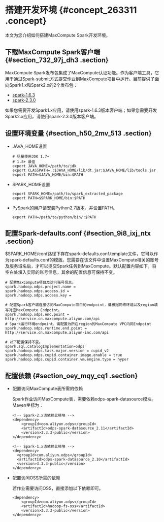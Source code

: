 # 搭建开发环境 {#concept_263311 .concept}

本文为您介绍如何搭建MaxCompute Spark开发环境。

## 下载MaxCompute Spark客户端 {#section_732_97j_dh3 .section}

MaxCompute Spark发布包集成了MaxCompute认证功能。作为客户端工具，它用于通过Spark-submit方式提交作业到MaxCompute项目中运行。目前提供了面向Spark1.x和Spark2.x的2个发布包：

-   [spark-1.6.3](http://repo.aliyun.com/download/spark-1.6.3-public.tar.gz)
-   [spark-2.3.0](http://repo.aliyun.com/download/spark-2.3.0-public.tar.gz)

如果您需要开发Spark1.x应用，请使用spark-1.6.3版本客户端；如果您需要开发Spark2.x应用，请使用spark-2.3.0版本客户端。

## 设置环境变量 {#section_h50_2mv_513 .section}

-   JAVA\_HOME设置

    ``` {#codeblock_f02_ahy_eis .language-java}
    # 尽量使用JDK 1.7+
    # 1.8+ 最佳
    export JAVA_HOME=/path/to/jdk
    export CLASSPATH=.:$JAVA_HOME/lib/dt.jar:$JAVA_HOME/lib/tools.jar
    export PATH=$JAVA_HOME/bin:$PATH
    ```

-   SPARK\_HOME设置

    ``` {#codeblock_sr8_wy9_7ni .language-java}
    export SPARK_HOME=/path/to/spark_extracted_package
    export PATH=$SPARK_HOME/bin:$PATH
    ```

-   PySpark的用户请安装Python2.7版本，并设置PATH。

    ``` {#codeblock_67c_ym0_s5i}
    export PATH=/path/to/python/bin/:$PATH
    ```


## 配置Spark-defaults.conf {#section_9i8_ixj_ntx .section}

$SPARK\_HOME/conf路径下存在spark-defaults.conf.template文件，它可以作为spark-defaults.conf的模版。您需要在该文件中设置MaxCompute相关的账号及服务域名后，才可以提交Spark任务到MaxCompute。默认配置内容如下，将空白处填入实际的账号信息，其余的配置信息可保持不变。

``` {#codeblock_3ur_xq5_zy1}
# 配置MaxCompute项目及访问账号信息。
spark.hadoop.odps.project.name =
spark.hadoop.odps.access.id =
spark.hadoop.odps.access.key =

# 配置Spark客户端连接访问MaxCompute项目的endpoint，请根据网络环境以及region填写对应MaxCompute Endpoint。
spark.hadoop.odps.end.point = http://service.cn.maxcompute.aliyun.com/api
# Spark运行环境endpoint，请配置为所在region的MaxCompute VPC内网Endpoint
spark.hadoop.odps.runtime.end.point = http://service.cn.maxcompute.aliyun-inc.com/api

# 以下配置保持不变。
spark.sql.catalogImplementation=odps
spark.hadoop.odps.task.major.version = cupid_v2
spark.hadoop.odps.cupid.container.image.enable = true
spark.hadoop.odps.cupid.container.vm.engine.type = hyper
```

## 配置依赖 {#section_oey_mqy_cq1 .section}

-   配置访问MaxCompute表所需的依赖

    Spark作业访问MaxCompute表，需要依赖odps-spark-datasource模块。Maven坐标为：

    ``` {#codeblock_xc0_vd1_ga2}
    <!-- Spark-2.x请依赖此模块 -->
    <dependency>
        <groupId>com.aliyun.odps</groupId>
        <artifactId>odps-spark-datasource_2.11</artifactId>
        <version>3.3.3-public</version>
    </dependency>
    
    <!-- Spark-1.x请依赖此模块 -->
    <dependency>
      <groupId>com.aliyun.odps</groupId>
      <artifactId>odps-spark-datasource_2.10</artifactId>
      <version>3.3.3-public</version>
    </dependency>
    ```

-   配置访问OSS所需的依赖

    若作业需要访问OSS，直接添加以下依赖即可。

    ``` {#codeblock_2eh_eqv_llt}
    <dependency>
        <groupId>com.aliyun.odps</groupId>
        <artifactId>hadoop-fs-oss</artifactId>
        <version>3.3.3-public</version>
    </dependency>
    ```


